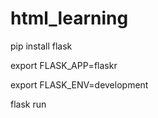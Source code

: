 # html_learning

pip install flask


export FLASK_APP=flaskr

export FLASK_ENV=development

flask run